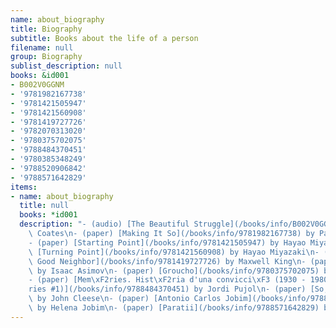 ```yaml
---
name: about_biography
title: Biography
subtitle: Books about the life of a person
filename: null
group: Biography
sublist_description: null
books: &id001
- B002V0GGNM
- '9781982167738'
- '9781421505947'
- '9781421560908'
- '9781419727726'
- '9782070313020'
- '9780375702075'
- '9788484370451'
- '9780385348249'
- '9788520906842'
- '9788571642829'
items:
- name: about_biography
  title: null
  books: *id001
  description: "- (audio) [The Beautiful Struggle](/books/info/B002V0GGNM) by Ta-Nehisi\
    \ Coates\n- (paper) [Making It So](/books/info/9781982167738) by Patrick Stewart\n\
    - (paper) [Starting Point](/books/info/9781421505947) by Hayao Miyazaki\n- (paper)\
    \ [Turning Point](/books/info/9781421560908) by Hayao Miyazaki\n- (paper) [The\
    \ Good Neighbor](/books/info/9781419727726) by Maxwell King\n- (paper) [Moi Asimov](/books/info/9782070313020)\
    \ by Isaac Asimov\n- (paper) [Groucho](/books/info/9780375702075) by Stefan Kanfer\n\
    - (paper) [Mem\xF2ries. Hist\xF2ria d'una convicci\xF3 (1930 - 1980) (Mem\xF2\
    ries #1)](/books/info/9788484370451) by Jordi Pujol\n- (paper) [So, Anyway...](/books/info/9780385348249)\
    \ by John Cleese\n- (paper) [Antonio Carlos Jobim](/books/info/9788520906842)\
    \ by Helena Jobim\n- (paper) [Paratii](/books/info/9788571642829) by Amyr Klink"
---
```




